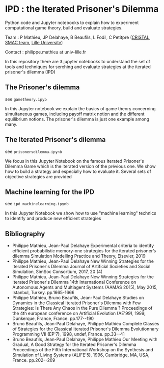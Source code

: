 # IPD : the Iterated Prisoner's Dilemma

Python code and Jupyter notebooks to explain how to experiment computational game theory, build and evaluate strategies.

Team : P Mathieu, JP Delahaye, B Beaufils, L Fodil, C Petitpre  ([CRISTAL](http://www.cristal.univ-lille.fr), [SMAC team](https://www.cristal.univ-lille.fr/?rubrique27&eid=17), [Lille University](http://www.univ-lille.fr))

Contact : philippe.mathieu at univ-lille.fr

In this repository there are 3 jupyter notebooks to understand the set of tools and techniques for serching and evaluate strategies at the iterated prisoner's dilemma (IPD)
## The Prisoner's dilemma
see `gametheory.ipyb`

In this Jupyter notebook we explain the basics of game theory concerning simultaneous games, including payoff matrix notion and the different equilibrium notions. The prisoner's dilemma is just one example among many.
## The Iterated Prisoner's dilemma
see `prisonersdilemma.ipynb`

We focus in this Jupyter Notebook on the famous Iterated Prisoner's Dilemma Game which is the iterated version of the prévious one. We show how to build a strategy and especially how to evaluate it. Several sets of objective strategies are provided

## Machine learning for the IPD
see `ipd_machinelearning.ipynb`

In this Jupyter Notebook we show how to use "machine learning" technics to identify and produce new efficient strategies

## Bibliography
- Philippe Mathieu, Jean-Paul Delahaye Experimental criteria to identify efficient probabilistic memory-one strategies for the iterated prisoner’s dilemma
Simulation Modelling Practice and Theory, Elsevier, 2019
- Philippe Mathieu, Jean-Paul Delahaye New Winning Strategies for the Iterated Prisoner's Dilemma
Journal of Artificial Societies and Social Simulation, SimSoc Consortium, 2017, 20 (4)
- Philippe Mathieu, Jean-Paul Delahaye New Winning Strategies for the Iterated Prisoner's Dilemma
14th International Conference on Autonomous Agents and Multiagent Systems (AAMAS 2015), May 2015, Istanbul, Turkey. pp.1665-1666
- Philippe Mathieu, Bruno Beaufils, Jean-Paul Delahaye Studies on Dynamics in the Classical Iterated Prisoner's Dilemma with Few Strategies: Is There Any Chaos in the Pure Dilemma ?
Proceedings of the 4th european conference on Artificial Evolution (AE'99), 1999, Dunkerque, France, France. pp.177--190
- Bruno Beaufils, Jean-Paul Delahaye, Philippe Mathieu Complete Classes of Strategies for the Classical Iterated Prisoner's Dilemma
Evolutionnary Programming VII (EP'7), 1998, undef, France. pp.33--41
- Bruno Beaufils, Jean-Paul Delahaye, Philippe Mathieu Our Meeting with Gradual, A Good Strategy for the Iterated Prisoner's Dilemma
Proceedings of the Fifth International Workshop on the Synthesis and Simulation of Living Systems (ALIFE'5), 1996, Cambridge, MA, USA, France. pp.202--209

